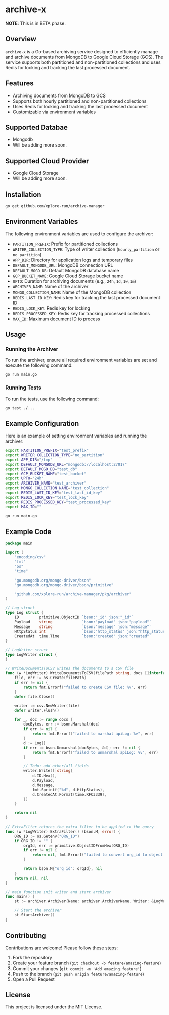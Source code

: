 # archive-x

**NOTE**: This is in BETA phase.

## Overview

`archive-x` is a Go-based archiving service designed to efficiently manage and archive documents from MongoDB to Google Cloud Storage (GCS). The service supports both partitioned and non-partitioned collections and uses Redis for locking and tracking the last processed document.

## Features

- Archiving documents from MongoDB to GCS
- Supports both hourly partitioned and non-partitioned collections
- Uses Redis for locking and tracking the last processed document
- Customizable via environment variables

## Supported Databae
- Mongodb
- Will be adding more soon.

## Supported Cloud Provider
- Google Cloud Storage
- Will be adding more soon.

## Installation

```bash
go get github.com/xplore-run/archive-manager
```

## Environment Variables

The following environment variables are used to configure the archiver:

- `PARTITION_PREFIX`: Prefix for partitioned collections
- `WRITER_COLLECTION_TYPE`: Type of writer collection (`hourly_partition` or `no_partition`)
- `APP_DIR`: Directory for application logs and temporary files
- `DEFAULT_MONGODB_URL`: MongoDB connection URL
- `DEFAULT_MOGO_DB`: Default MongoDB database name
- `GCP_BUCKET_NAME`: Google Cloud Storage bucket name
- `UPTO`: Duration for archiving documents (e.g., `24h`, `1d`, `1w`, `1m`)
- `ARCHIVER_NAME`: Name of the archiver
- `MONGO_COLLECTION_NAME`: Name of the MongoDB collection
- `REDIS_LAST_ID_KEY`: Redis key for tracking the last processed document ID
- `REDIS_LOCK_KEY`: Redis key for locking
- `REDIS_PROCESSED_KEY`: Redis key for tracking processed collections
- `MAX_ID`: Maximum document ID to process

## Usage

### Running the Archiver

To run the archiver, ensure all required environment variables are set and execute the following command:

```sh
go run main.go
```

### Running Tests

To run the tests, use the following command:

```sh
go test ./...
```

## Example Configuration

Here is an example of setting environment variables and running the archiver:

```sh
export PARTITION_PREFIX="test_prefix"
export WRITER_COLLECTION_TYPE="no_partition"
export APP_DIR="/tmp"
export DEFAULT_MONGODB_URL="mongodb://localhost:27017"
export DEFAULT_MOGO_DB="test_db"
export GCP_BUCKET_NAME="test_bucket"
export UPTO="24h"
export ARCHIVER_NAME="test_archiver"
export MONGO_COLLECTION_NAME="test_collection"
export REDIS_LAST_ID_KEY="test_last_id_key"
export REDIS_LOCK_KEY="test_lock_key"
export REDIS_PROCESSED_KEY="test_processed_key"
export MAX_ID=""

go run main.go
```

## Example Code

```go
package main

import (
    "encoding/csv"
    "fmt"
    "os"
    "time"

    "go.mongodb.org/mongo-driver/bson"
    "go.mongodb.org/mongo-driver/bson/primitive"

    "github.com/xplore-run/archive-manager/pkg/archiver"
)

// Log struct
type Log struct {
    ID         primitive.ObjectID `bson:"_id" json:"_id"`
    Payload    string             `bson:"payload" json:"payload"`
    Message    string             `bson:"message" json:"message"`
    HttpStatus int                `bson:"http_status" json:"http_status"`
    CreatedAt  time.Time          `bson:"created" json:"created"`
}

// LogWriter struct
type LogWriter struct {
}

// WriteDocumentsToCSV writes the documents to a CSV file
func (w *LogWriter) WriteDocumentsToCSV(filePath string, docs []interface{}) error {
    file, err := os.Create(filePath)
    if err != nil {
        return fmt.Errorf("failed to create CSV file: %v", err)
    }
    defer file.Close()

    writer := csv.NewWriter(file)
    defer writer.Flush()

    for _, doc := range docs {
        docBytes, err := bson.Marshal(doc)
        if err != nil {
            return fmt.Errorf("failed to marshal apiLog: %v", err)
        }
        d := Log{}
        if err := bson.Unmarshal(docBytes, &d); err != nil {
            return fmt.Errorf("failed to unmarshal apiLog: %v", err)
        }

        // Todo: add other/all fields
        writer.Write([]string{
            d.ID.Hex(),
            d.Payload,
            d.Message,
            fmt.Sprintf("%d", d.HttpStatus),
            d.CreatedAt.Format(time.RFC3339),
        })
    }

    return nil
}

// ExtraFilter returns the extra filter to be applied to the query
func (w *LogWriter) ExtraFilter() (bson.M, error) {
    ORG_ID := os.Getenv("ORG_ID")
    if ORG_ID != "" {
        orgId, err := primitive.ObjectIDFromHex(ORG_ID)
        if err != nil {
            return nil, fmt.Errorf("failed to convert org_id to object id: %v", err)
        }

        return bson.M{"org_id": orgId}, nil
    }
    return nil, nil
}

// main function init writer and start archiver
func main() {
    st := archiver.Archiver{Name: archiver.ArchiverName, Writer: &LogWriter{}}

    // Start the archiver
    st.StartArchiver()
}
```

## Contributing

Contributions are welcome! Please follow these steps:

1. Fork the repository
2. Create your feature branch (`git checkout -b feature/amazing-feature`)
3. Commit your changes (`git commit -m 'Add amazing feature'`)
4. Push to the branch (`git push origin feature/amazing-feature`)
5. Open a Pull Request

## License

This project is licensed under the MIT License.